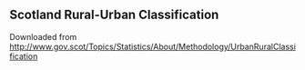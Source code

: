 Scotland Rural-Urban Classification
--

Downloaded from http://www.gov.scot/Topics/Statistics/About/Methodology/UrbanRuralClassification
